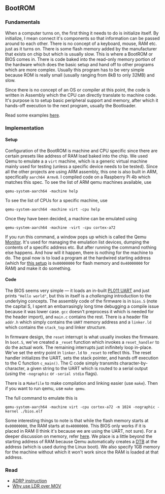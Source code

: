 ## BootROM

### Fundamentals

When a computer turns on, the first thing it needs to do is initialize itself. By initialize, I mean connect it's components so that information can be passed around to each other. There is no concept of a keyboard, mouse, RAM etc. just as it turns on. There is some flash memory added by the manufacturer that exists on chip but which is usually slow. This is where a BootROM or BIOS comes in. There is code baked into the read-only memory portion of the hardware which does the basic setup and hand off to other programs which are more complex. Usually this program has to be very simple because ROM is really small (usually ranging from 8kB to only 32MB) and slow.

Since there is no concept of an OS or compiler at this point, the code is written in Assembly which the CPU can directly translate to machine code. It's purpose is to setup basic peripheral support and memory, after which it hands-off execution to the next program, usually the Bootloader.

Read some examples [here](https://stackoverflow.com/a/15666043).


### Implementation

#### Setup

Configuration of the BootROM is machine and CPU specific since there are certain presets like address of RAM load baked into the chip. We used Qemu to emulate a a `virt` machine, which is a generic virtual machine mainly used for testing (unless a specific device needs to be tested). Since all the other projects are using ARM assembly, this one is also built in ARM, specifically `aarch64 Armv8`. I compiled code on a Raspberry Pi 4b which matches this spec. To see the list of ARM qemu machines available, use 
```
qemu-system-aarch64 -machine help
```

To see the list of CPUs for a specific machine, use
```
qemu-system-aarch64 -machine virt -cpu help
```

Once they have been decided, a machine can be emulated using
```
qemu-system-aarch64 -machine -virt -cpu cortex-a72
```

If you run this command, a window pops up which is called the Qemu [Monitor](https://en.wikibooks.org/wiki/QEMU/Monitor). It's used for managing the emulation list devices, dumping the contents of a specific address etc. But after running the command nothing else happens. And how will it happen, there is nothing for the machine to do. The goal now is to load a program at the hardwired starting address (which for [this setup](https://qemu.readthedocs.io/en/latest/system/arm/virt.html#hardware-configuration-information-for-bare-metal-programming) is `0x00000000` for flash memory and `0x40000000` for RAM) and make it do something.

#### Code

The BIOS seems very simple — it loads an in-built [PL011 UART](https://developer.arm.com/documentation/ddi0183/g/) and just prints `"Hello world"`, but this in itself is a _challenging_ introduction to the underlying concepts. The assembly code of the firmware is in `bios.S` (note the capital S, I spent an embarrasingly long time debugging a compile issue because it was lower case. `gcc` doesn't preprocess it which is needed for the header import), and `main.c` contains the rest. There is a header file `addr.h` which simply contains the `UART` memory address and a `linker.ld` which contains the `stack_top` and linker structure.

In firmware design, the `reset` interrupt is what usually invokes the firmware. In `boot.S`, we've created a `_reset` function which invokes a `reset_handler` to do the actual work. The remaining interrupts just inifinitely loop in-place. We've set the entry point in `linker.ld` to `_reset` to reflect this. The reset handler initializes the UART, sets the stack pointer, and hands off execution to the C function `c_main()`. The C code simply transmits character-by-character, a given string to the UART which is routed to a serial output (using the `-nographic` or `-serial stdio` flags).

There is a `Makefile` to make compilation and linking easier (use `make`). Then if you want to run qemu, use `make qemu`.

The full command to emulate this is
```
qemu-system-aarch64 -machine virt -cpu cortex-a72 -m 1024 -nographic -kernel ./bios.elf
```
Some interesting things to note is that while the flash memory starts at `0x00000000`, the RAM starts at `0x40000000`. This BIOS only works if it is placed in RAM (I think it's because we are using the UART, not sure). For a deeper discussion on memory, refer [here](https://www.cs.ucr.edu/~csong/cs153/20f/lab0.html). We place is a little beyond the starting address of RAM because Qemu automatically creates a [DTB](https://elinux.org/Device_Tree_Reference) at the address (which is used during the Linux boot). We also specify 1GB memory for the machine without which it won't work since the RAM is loaded at that address.

### Read
- [ADRP instruction](https://stackoverflow.com/questions/41906688/what-are-the-semantics-of-adrp-and-adrl-instructions-in-arm-assembly)
- [Why use LDR over MOV](https://stackoverflow.com/questions/14046686/why-use-ldr-over-mov-or-vice-versa-in-arm-assembly)
